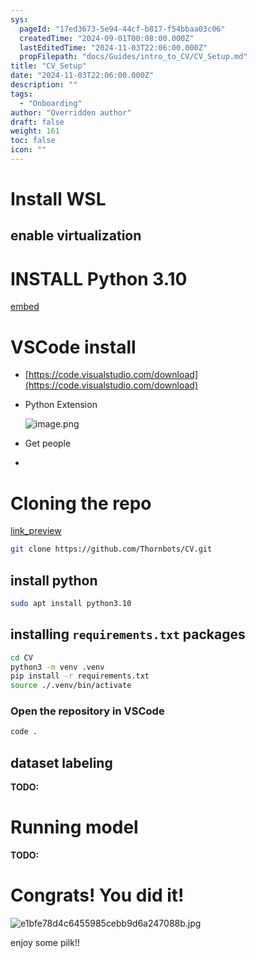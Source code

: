 ```yaml
---
sys:
  pageId: "17ed3673-5e94-44cf-b817-f54bbaa03c06"
  createdTime: "2024-09-01T00:08:00.000Z"
  lastEditedTime: "2024-11-03T22:06:00.000Z"
  propFilepath: "docs/Guides/intro_to_CV/CV_Setup.md"
title: "CV_Setup"
date: "2024-11-03T22:06:00.000Z"
description: ""
tags:
  - "Onboarding"
author: "Overridden author"
draft: false
weight: 161
toc: false
icon: ""
---
```


# Install WSL

## enable virtualization

# INSTALL Python 3.10

[embed](https://www.rose-hulman.edu/class/csse/csse132/2425a/labs/prelab1-wsl2.html)

# VSCode install

- [https://code.visualstudio.com/download](https://code.visualstudio.com/download)
- Python Extension

	![image.png](https://prod-files-secure.s3.us-west-2.amazonaws.com/d518164a-d88e-44d1-a4ee-3adb3bd8bce0/d82b6650-a5e4-4d3c-b8c9-93d817dae00e/image.png?X-Amz-Algorithm=AWS4-HMAC-SHA256&X-Amz-Content-Sha256=UNSIGNED-PAYLOAD&X-Amz-Credential=ASIAZI2LB466W2L22KVV%2F20250309%2Fus-west-2%2Fs3%2Faws4_request&X-Amz-Date=20250309T050215Z&X-Amz-Expires=3600&X-Amz-Security-Token=IQoJb3JpZ2luX2VjECQaCXVzLXdlc3QtMiJGMEQCIDYK9s8tgdA%2FPz7yL5jLuxKPI9I68EwF4qqfP4TS295JAiBnSTp5DCLlCL0WaRW6%2BWK%2BfIYo4YD47qNDb%2Bzb0lHowSr%2FAwhtEAAaDDYzNzQyMzE4MzgwNSIMzuZCUyD4T6bVHRTUKtwDcNowgKCAAsGzEFSPNN6bFoxn7rj194hxuIeubZaKhV1iLDtZkf%2Fb%2BmhNvOikW645NoNwlzwH518rUqB09Zdzw0yYTt8SUwFsbeEDEq5WZG5rB5mMTYtHj4NTbaDXG7dI%2BIlOmCQdoP73jfEOHz%2Bknf0HESJeQ0Ffg0yIac5ccPhhxjk43N%2BaqUzY09Yibj3tUPF0uEmK2W%2B8B84U5%2Fh%2FkU3V9h19TJMvLS1mzxvmASyx4R4sfkZsXYcCTdZ%2Bh1c3qB291Ibw2EGeDacYjHGNYuv%2FQaI8yarcrwCne%2BoJYWXAVdcviS4ZyfOb9pj9UvRBJ9mhIhW%2Bc5joTU0pSBWy3K1DVoLjuAUeUq6Y%2B33W5U%2BGCoc3CfDQFvmngAO%2BPfKfQcHLlbhnF6TkA%2FB%2Ba2YG3RvMNabP7V%2B1WkJ8rTItJNKLW0eZraQhHF%2By52MqFsyx%2BP8rA6AdHt0YK7l0vEt6KXCU8rk6gxnvRPa6bHDF2IfAF%2BZv1%2FtOswKTtDDsOMrG%2BFY3OKOjSpUkGLC5JdnfTrZyrQrQqiVQcnojy%2BBuQyJY%2Bole1znfi4ipUWc%2B07AxGyETVT628%2FsVAlHLvbhAsjnW0d%2B9wzYDI%2FU%2FzpnDrAZL9TG12oJcTn2RtPkw1qi0vgY6pgGfEvLv1TAkV2pwMeOrTrHRKSwYjgsyRgw6hQ4vaHBlYeylgNH5XMVwH25IX8vFHqHDLezfF56Q4dF8agfsBDbf6qxxMCc32tJ0QeVCmfcsUkMw9SM4s7oglLw9xaTcZj9Rlqy5myJ%2BiFhQ30%2BAkmq8CRWU48CCaQwtS5JFtXnAvkL31ffucdcEbhvshSSApsIDi3tik4zCKj%2BZTiKxEVMGmORV51oF&X-Amz-Signature=02e9a0578dd0865982e3870f27f215fd57b5cf3954b139b84ca37ee7dbbc42cf&X-Amz-SignedHeaders=host&x-id=GetObject)
- Get people
- 

# Cloning the repo

[link_preview](https://github.com/Thornbots/CV/)

```bash
git clone https://github.com/Thornbots/CV.git
```

## install python

```bash
sudo apt install python3.10
```

## installing `requirements.txt` packages

```bash
cd CV
python3 -m venv .venv
pip install -r requirements.txt
source ./.venv/bin/activate
```

### Open the repository in VSCode

```bash
code .
```

## dataset labeling  

**TODO:**

# Running model

**TODO:**

# Congrats! You did it!

![e1bfe78d4c6455985cebb9d6a247088b.jpg](https://prod-files-secure.s3.us-west-2.amazonaws.com/d518164a-d88e-44d1-a4ee-3adb3bd8bce0/7d1ce04e-65d6-40c8-814d-754280e9515a/e1bfe78d4c6455985cebb9d6a247088b.jpg?X-Amz-Algorithm=AWS4-HMAC-SHA256&X-Amz-Content-Sha256=UNSIGNED-PAYLOAD&X-Amz-Credential=ASIAZI2LB466T65XS7CX%2F20250309%2Fus-west-2%2Fs3%2Faws4_request&X-Amz-Date=20250309T050213Z&X-Amz-Expires=3600&X-Amz-Security-Token=IQoJb3JpZ2luX2VjECQaCXVzLXdlc3QtMiJIMEYCIQDAS4XG526pKPCrzGo36guAJpizl1bdFfb8cUezO4g8vQIhAOEtGv%2FzsFo9h7gOCUFViZ5qruYxzQE56esrM2VjPWGIKv8DCG0QABoMNjM3NDIzMTgzODA1Igx3ReWQW69YNq592Bcq3AOMeNOt2c5Bo4a8vMGTqmY0ek8u%2F7o2pzet6BBxPcAqlmJrxC%2F0YiRGYU2AS5ulLZjMrLe9A%2Fl23fXt9qZI2WnLaGfAiqDDoeB4PadI47W1s%2FHxjrQB%2BPDAbvR9tPiPIlC0Xqg%2BNL31Kq5DTqFkmG6IMyKGI0vYxDUhI2AS5i77y9oL%2F8VpASOddyEPnmwJM4kjQnxiiBf170cYt5WAT9HwwFkEJiSqWD4uNeiAaqew6DFPlqRk3vga5B3miEVB6tL9WmR6z9N2lSZOWTcjL8gfDBz8BgEMAlxhmhUxY9PDEFZcyNGvZ5Rkcc3qfgPu2Cgq0P6g6P%2BMxj4cykN87Ioiq7MbNR%2FFKmoqZ8dc26IBky7svHLS%2F%2BUyXlhPuppg%2F6Zb1a06fnis%2FFQVXShUxD%2BnAz%2BXmeeDCiOgeeACtno6Kl%2F9B2pyzWsf%2Bm4ymLLruZh6rSTSBzLHZ%2BRT0QKQmkUftF36Mtc0eiIr5BaZC3pW69D6OdW9SILzje185IKUJj87tJX4E%2FgQOMBcfhSMRXouJGTdd0APBkpBJsZrxi0ELAhhirEBIYFeQ9%2FbHDMZxG4Q1uwahc9phTIwxfFXLI5z7Y3jqW%2FgFIU3f%2FCpBhQSMm2o3I6rmIhfzROu8DCJqbS%2BBjqkAYjmFaZFEIqVoYUGlE5mtAsKZa%2BrBIHfraqWBrgR%2B4TGBqFLQBnQMSdb%2Fau8lfArkDx9ycs4TlgMm%2BNDNa8i4kXs1FeY%2BpDqfxGUB4%2FyTg8QkCH6GFGsPU6JyqWeqJLBYVAnhB84KWrIJHGoQWpQGrNraHG%2FeKg0%2BTgtZPjdSzNcYjxoxFvuuDeT9wUSZKFlpIwgB1g93oQzFOspyalVvZcZSnvn&X-Amz-Signature=9c13e1b5ff0a941f1c27f6588c72fd05e2eda97b6045a1d516663682f440b739&X-Amz-SignedHeaders=host&x-id=GetObject)

enjoy some pilk!!
